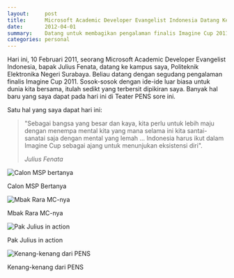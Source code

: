 ```yaml
---
layout:     post
title:      Microsoft Academic Developer Evangelist Indonesia Datang Ke PENS
date:       2012-04-01
summary:    Datang untuk membagikan pengalaman finalis Imagine Cup 2011
categories: personal
---
```


Hari ini, 10 Februari 2011, seorang Microsoft Academic Developer Evangelist Indonesia, bapak Julius Fenata, datang ke kampus saya, Politeknik Elektronika Negeri Surabaya. Beliau datang dengan segudang pengalaman finalis Imagine Cup 2011. Sosok-sosok dengan ide-ide luar biasa untuk dunia kita bersama, itulah sedikt yang terbersit dipikiran saya. Banyak hal baru yang saya dapat pada hari ini di Teater PENS sore ini.

Satu hal yang saya dapat hari ini:
<blockquote>
	<p>
		"Sebagai bangsa yang besar dan kaya, kita perlu untuk lebih maju dengan menempa mental kita yang mana selama ini kita santai-sanatai saja dengan mental yang lemah ... Indonesia harus ikut dalam Imagine Cup sebagai ajang untuk menunjukan eksistensi diri".
	</p>
	<footer><cite title="Julius Fenata">Julius Fenata</cite></footer>
</blockquote>

![Calon MSP bertanya](//sapikuda.com/images/posts/2012-04-01-microsoft-academic-developer-evangelist-indonesia-datang-ke-pens/img_0314.jpg)

Calon MSP Bertanya

![Mbak Rara MC-nya](//sapikuda.com/images/posts/2012-04-01-microsoft-academic-developer-evangelist-indonesia-datang-ke-pens/img_0316.jpg)

Mbak Rara MC-nya

![Pak Julius in action](//sapikuda.com/images/posts/2012-04-01-microsoft-academic-developer-evangelist-indonesia-datang-ke-pens/img_0364.jpg)

Pak Julius in action

![Kenang-kenang dari PENS](//sapikuda.com/images/posts/2012-04-01-microsoft-academic-developer-evangelist-indonesia-datang-ke-pens/img_0387.jpg)

Kenang-kenang dari PENS